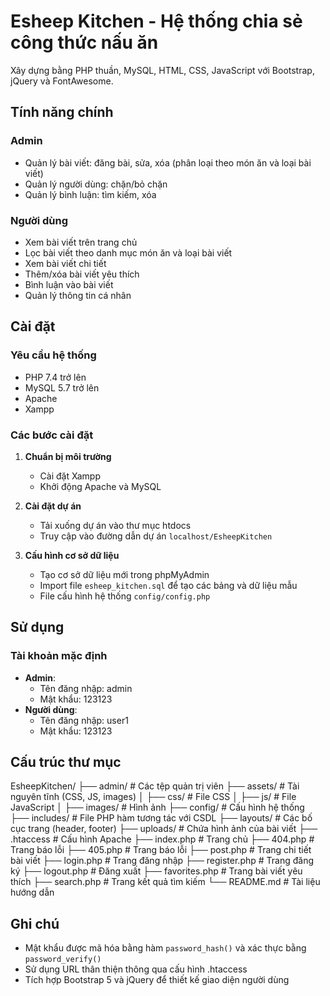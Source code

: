 # Esheep Kitchen - Hệ thống chia sẻ công thức nấu ăn

Xây dựng bằng PHP thuần, MySQL, HTML, CSS, JavaScript với Bootstrap, jQuery và FontAwesome.

## Tính năng chính

### Admin
- Quản lý bài viết: đăng bài, sửa, xóa (phân loại theo món ăn và loại bài viết)
- Quản lý người dùng: chặn/bỏ chặn
- Quản lý bình luận: tìm kiếm, xóa

### Người dùng
- Xem bài viết trên trang chủ
- Lọc bài viết theo danh mục món ăn và loại bài viết
- Xem bài viết chi tiết
- Thêm/xóa bài viết yêu thích
- Bình luận vào bài viết
- Quản lý thông tin cá nhân

## Cài đặt

### Yêu cầu hệ thống
- PHP 7.4 trở lên
- MySQL 5.7 trở lên
- Apache
- Xampp

### Các bước cài đặt

1. **Chuẩn bị môi trường**
   - Cài đặt Xampp
   - Khởi động Apache và MySQL

2. **Cài đặt dự án**
   - Tải xuống dự án vào thư mục htdocs
   - Truy cập vào đường dẫn dự án `localhost/EsheepKitchen`

3. **Cấu hình cơ sở dữ liệu**
   - Tạo cơ sở dữ liệu mới trong phpMyAdmin
   - Import file `esheep_kitchen.sql` để tạo các bảng và dữ liệu mẫu
   - File cấu hình hệ thống `config/config.php`

## Sử dụng

### Tài khoản mặc định
- **Admin**: 
  - Tên đăng nhập: admin
  - Mật khẩu: 123123
- **Người dùng**:
  - Tên đăng nhập: user1
  - Mật khẩu: 123123

## Cấu trúc thư mục

EsheepKitchen/
├── admin/                 # Các tệp quản trị viên
├── assets/                # Tài nguyên tĩnh (CSS, JS, images)
│   ├── css/               # File CSS
│   ├── js/                # File JavaScript
│   ├── images/            # Hình ảnh
├── config/                # Cấu hình hệ thống
├── includes/              # File PHP hàm tương tác với CSDL
├── layouts/               # Các bố cục trang (header, footer)
├── uploads/               # Chứa hình ảnh của bài viết
├── .htaccess              # Cấu hình Apache
├── index.php              # Trang chủ
├── 404.php                # Trang báo lỗi
├── 405.php                # Trang báo lỗi
├── post.php               # Trang chi tiết bài viết
├── login.php              # Trang đăng nhập
├── register.php           # Trang đăng ký
├── logout.php             # Đăng xuất
├── favorites.php          # Trang bài viết yêu thích
├── search.php             # Trang kết quả tìm kiếm
└── README.md              # Tài liệu hướng dẫn


## Ghi chú

- Mật khẩu được mã hóa bằng hàm `password_hash()` và xác thực bằng `password_verify()`
- Sử dụng URL thân thiện thông qua cấu hình .htaccess
- Tích hợp Bootstrap 5 và jQuery để thiết kế giao diện người dùng
 